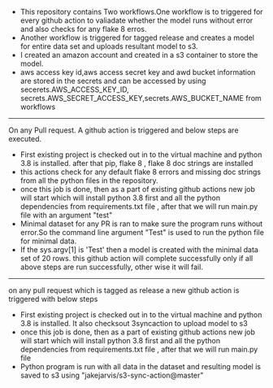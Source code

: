 * This repository contains Two workflows.One workflow is to triggered for every github action to valiadate whether the model 
runs without error and also checks for any flake 8 erros.
* Another workflow is triggered  for tagged release and creates a model for entire data set and uploads resultant model to s3.
* I created an amazon account and created in a s3 container to store the model.
* aws access key id,aws access secret key and awd bucket information are stored in the secrets and can be accessed by
using secerets.AWS_ACCESS_KEY_ID, secrets.AWS_SECRET_ACCESS_KEY,secrets.AWS_BUCKET_NAME from workflows
----
On any Pull request. A github action is triggered and below steps are executed.
* First existing project is checked out in to the virtual machine and python 3.8 is installed. after that pip, flake 8 , flake 8 doc strings
 are installed
* this actions check for any default flake 8 errors and missing doc strings from all the python files in the repository.
* once this job is done, then as a part of existing github actions new job will start which will install python 3.8 first and 
all the python dependencies from requirements.txt file , after that we will run main.py file with an argument "test"
* Minimal dataset for any PR is ran to make sure the program runs without error.So the command
 line argument "Test" is used to run the python file for minimal data.
* If the sys.argv[1] is 'Test' then a model is created with the minimal data set of 20 rows.
this github action will complete successfully only if all above steps are run successfully, other wise it will fail.
------
on any pull request which is tagged as release a new github action is triggered with below steps
* First existing project is checked out in to the virtual machine and python 3.8 is installed. It also checksout 3syncaction to upload model to s3
* once this job is done, then as a part of existing github actions new job will start which will install python 3.8 first and 
all the python dependencies from requirements.txt file , after that we will run main.py file 
* Python program is run with all data in the dataset and resulting model is saved to s3 using "jakejarvis/s3-sync-action@master"

